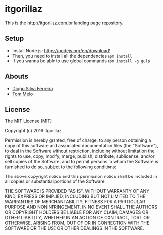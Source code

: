 # itgorillaz

This is the http://itgorillaz.com.br landing page repository.

## Setup

* Install Node.js: https://nodejs.org/en/download/
* Then, you need to install all the dependencies `npm install`
* If you wanna be able to use global commands `npm install -g gulp`

## Abouts

* [Diogo Silva Ferreira](http://twitter.com/diogosilva) 
* [Tom Melo](http://twitter.com/_tommelo)

## License

The MIT License (MIT)

Copyright (c) 2016 itgorillaz

Permission is hereby granted, free of charge, to any person obtaining a copy
of this software and associated documentation files (the "Software"), to deal
in the Software without restriction, including without limitation the rights
to use, copy, modify, merge, publish, distribute, sublicense, and/or sell
copies of the Software, and to permit persons to whom the Software is
furnished to do so, subject to the following conditions:

The above copyright notice and this permission notice shall be included in all
copies or substantial portions of the Software.

THE SOFTWARE IS PROVIDED "AS IS", WITHOUT WARRANTY OF ANY KIND, EXPRESS OR
IMPLIED, INCLUDING BUT NOT LIMITED TO THE WARRANTIES OF MERCHANTABILITY,
FITNESS FOR A PARTICULAR PURPOSE AND NONINFRINGEMENT. IN NO EVENT SHALL THE
AUTHORS OR COPYRIGHT HOLDERS BE LIABLE FOR ANY CLAIM, DAMAGES OR OTHER
LIABILITY, WHETHER IN AN ACTION OF CONTRACT, TORT OR OTHERWISE, ARISING FROM,
OUT OF OR IN CONNECTION WITH THE SOFTWARE OR THE USE OR OTHER DEALINGS IN THE
SOFTWARE.
